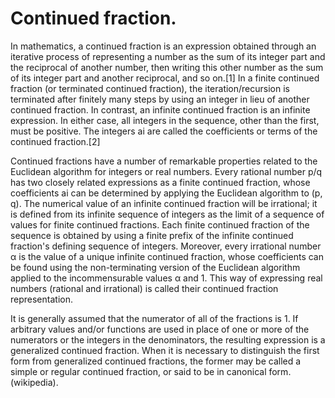 # Continued fraction.

In mathematics, a continued fraction is an expression obtained through an iterative process of representing a number as the sum of its integer part and the reciprocal of another number, then writing this other number as the sum of its integer part and another reciprocal, and so on.[1] In a finite continued fraction (or terminated continued fraction), the iteration/recursion is terminated after finitely many steps by using an integer in lieu of another continued fraction. In contrast, an infinite continued fraction is an infinite expression. In either case, all integers in the sequence, other than the first, must be positive. The integers ai are called the coefficients or terms of the continued fraction.[2]

Continued fractions have a number of remarkable properties related to the Euclidean algorithm for integers or real numbers. Every rational number p/q has two closely related expressions as a finite continued fraction, whose coefficients ai can be determined by applying the Euclidean algorithm to (p, q). The numerical value of an infinite continued fraction will be irrational; it is defined from its infinite sequence of integers as the limit of a sequence of values for finite continued fractions. Each finite continued fraction of the sequence is obtained by using a finite prefix of the infinite continued fraction's defining sequence of integers. Moreover, every irrational number α is the value of a unique infinite continued fraction, whose coefficients can be found using the non-terminating version of the Euclidean algorithm applied to the incommensurable values α and 1. This way of expressing real numbers (rational and irrational) is called their continued fraction representation.

It is generally assumed that the numerator of all of the fractions is 1. If arbitrary values and/or functions are used in place of one or more of the numerators or the integers in the denominators, the resulting expression is a generalized continued fraction. When it is necessary to distinguish the first form from generalized continued fractions, the former may be called a simple or regular continued fraction, or said to be in canonical form.(wikipedia).
